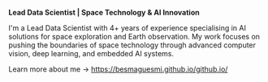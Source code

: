 **Lead Data Scientist | Space Technology & AI Innovation**

I'm a Lead Data Scientist with 4+ years of experience specialising in AI solutions for space exploration and Earth observation. 
My work focuses on pushing the boundaries of space technology through advanced computer vision, deep learning, and embedded AI systems.

Learn more about me -> https://besmaguesmi.github.io/github.io/
